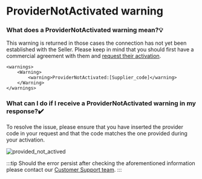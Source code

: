 ﻿---
sidebar_position: 18
---

# ProviderNotActivated warning

### What does a ProviderNotActivated warning mean?💡
This warning is returned in those cases the connection has not yet been established with the Seller. Please keep in mind that you should first have a commercial agreement with them and [request their activation](/kb/connections/my-connections/guick-guide-to-auto-activations).

```
<warnings>
    <Warning>
        <warning>ProviderNotActivated:[Supplier_code]</warning>
    </Warning>
</warnings>
```
### What can I do if I receive a ProviderNotActivated warning in my response?✔️
To resolve the issue, please ensure that you have inserted the provider code in your request and that the code matches the one provided during your activation.

![provided_not_actived](https://storage.travelgate.com/kbase/provided_not_actived.jpg)

:::tip
Should the error persist after checking the aforementioned information please contact our [Customer Support team](https://app.travelgate.com/support).
:::